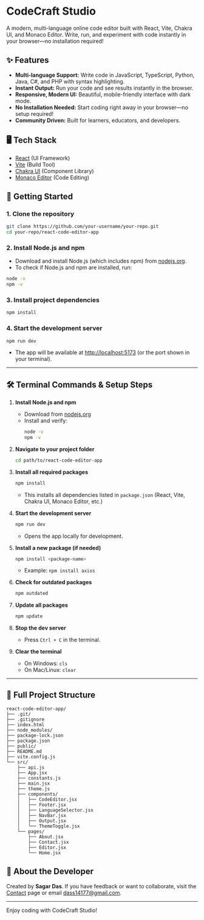 # CodeCraft Studio

A modern, multi-language online code editor built with React, Vite, Chakra UI, and Monaco Editor. Write, run, and experiment with code instantly in your browser—no installation required!

## ✨ Features
- **Multi-language Support:** Write code in JavaScript, TypeScript, Python, Java, C#, and PHP with syntax highlighting.
- **Instant Output:** Run your code and see results instantly in the browser.
- **Responsive, Modern UI:** Beautiful, mobile-friendly interface with dark mode.
- **No Installation Needed:** Start coding right away in your browser—no setup required!
- **Community Driven:** Built for learners, educators, and developers.

## 🖥️ Tech Stack
- [React](https://react.dev/) (UI Framework)
- [Vite](https://vitejs.dev/) (Build Tool)
- [Chakra UI](https://chakra-ui.com/) (Component Library)
- [Monaco Editor](https://microsoft.github.io/monaco-editor/) (Code Editing)

## 🚀 Getting Started

### 1. Clone the repository
```bash
git clone https://github.com/your-username/your-repo.git
cd your-repo/react-code-editor-app
```

### 2. Install Node.js and npm
- Download and install Node.js (which includes npm) from [nodejs.org](https://nodejs.org/).
- To check if Node.js and npm are installed, run:
```bash
node -v
npm -v
```

### 3. Install project dependencies
```bash
npm install
```

### 4. Start the development server
```bash
npm run dev
```
- The app will be available at [http://localhost:5173](http://localhost:5173) (or the port shown in your terminal).

---

## 🛠️ Terminal Commands & Setup Steps

1. **Install Node.js and npm**
   - Download from [nodejs.org](https://nodejs.org/)
   - Install and verify:
     ```bash
     node -v
     npm -v
     ```

2. **Navigate to your project folder**
   ```bash
   cd path/to/react-code-editor-app
   ```

3. **Install all required packages**
   ```bash
   npm install
   ```
   - This installs all dependencies listed in `package.json` (React, Vite, Chakra UI, Monaco Editor, etc.)

4. **Start the development server**
   ```bash
   npm run dev
   ```
   - Opens the app locally for development.

5. **Install a new package (if needed)**
   ```bash
   npm install <package-name>
   ```
   - Example: `npm install axios`

6. **Check for outdated packages**
   ```bash
   npm outdated
   ```

7. **Update all packages**
   ```bash
   npm update
   ```

8. **Stop the dev server**
   - Press `Ctrl + C` in the terminal.

9. **Clear the terminal**
   - On Windows: `cls`
   - On Mac/Linux: `clear`

---

## 📁 Full Project Structure

```
react-code-editor-app/
├── .git/
├── .gitignore
├── index.html
├── node_modules/
├── package-lock.json
├── package.json
├── public/
├── README.md
├── vite.config.js
└── src/
    ├── api.js
    ├── App.jsx
    ├── constants.js
    ├── main.jsx
    ├── theme.js
    ├── components/
    │   ├── CodeEditor.jsx
    │   ├── Footer.jsx
    │   ├── LanguageSelector.jsx
    │   ├── NavBar.jsx
    │   ├── Output.jsx
    │   └── ThemeToggle.jsx
    └── pages/
        ├── About.jsx
        ├── Contact.jsx
        ├── Editor.jsx
        └── Home.jsx
```

## 👤 About the Developer
Created by **Sagar Das**. If you have feedback or want to collaborate, visit the [Contact](./src/pages/Contact.jsx) page or email dass14177@gmail.com.

---

Enjoy coding with CodeCraft Studio!
